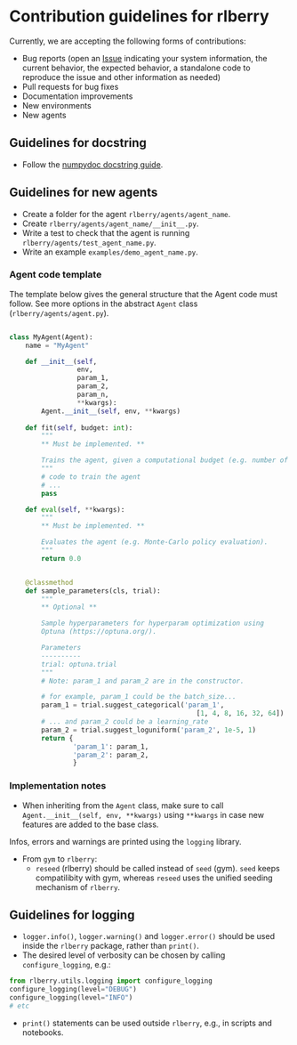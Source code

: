 # Contribution guidelines for rlberry

Currently, we are accepting the following forms of contributions:

-   Bug reports (open an [Issue](https://github.com/rlberry-py/rlberry/issues/new?assignees=&labels=&template=bug_report.md&title=) indicating your system information, the current behavior, the expected behavior, a standalone code to reproduce the issue and other information as needed)
-   Pull requests for bug fixes
-   Documentation improvements
-   New environments
-   New agents

## Guidelines for docstring

*   Follow the [numpydoc docstring guide](https://numpydoc.readthedocs.io/en/latest/format.html).

## Guidelines for new agents

*   Create a folder for the agent `rlberry/agents/agent_name`.
*   Create `rlberry/agents/agent_name/__init__.py`.
*   Write a test to check that the agent is running `rlberry/agents/test_agent_name.py`.
*   Write an example `examples/demo_agent_name.py`.

### Agent code template

The template below gives the general structure that the Agent code must follow. See more options in the  abstract `Agent` class (`rlberry/agents/agent.py`).

```python

class MyAgent(Agent):
    name = "MyAgent"

    def __init__(self,
                 env,
                 param_1,
                 param_2,
                 param_n,
                 **kwargs):
        Agent.__init__(self, env, **kwargs)
    
    def fit(self, budget: int):
        """
        ** Must be implemented. **

        Trains the agent, given a computational budget (e.g. number of steps or episodes).
        """
        # code to train the agent
        # ...
        pass

    def eval(self, **kwargs):
        """
        ** Must be implemented. **

        Evaluates the agent (e.g. Monte-Carlo policy evaluation).
        """
        return 0.0


    @classmethod
    def sample_parameters(cls, trial):
        """
        ** Optional **

        Sample hyperparameters for hyperparam optimization using
        Optuna (https://optuna.org/).

        Parameters
        ----------
        trial: optuna.trial
        """
        # Note: param_1 and param_2 are in the constructor.

        # for example, param_1 could be the batch_size...
        param_1 = trial.suggest_categorical('param_1',
                                               [1, 4, 8, 16, 32, 64])
        # ... and param_2 could be a learning_rate
        param_2 = trial.suggest_loguniform('param_2', 1e-5, 1)
        return {
                'param_1': param_1,
                'param_2': param_2,
                }
```


### Implementation notes

*   When inheriting from the `Agent` class, make sure to call `Agent.__init__(self, env, **kwargs)` using `**kwargs` in case new features are added to the base class.

Infos, errors and warnings are printed using the `logging` library.

*   From `gym` to `rlberry`:
    *   `reseed` (rlberry) should be called instead of `seed` (gym). `seed` keeps compatilibity with gym, whereas `reseed` uses the unified seeding mechanism of `rlberry`.


## Guidelines for logging

*   `logger.info()`, `logger.warning()` and `logger.error()` should be used inside the `rlberry` package, rather than `print()`.
*    The desired level of verbosity can be chosen by calling `configure_logging`, e.g.:

```python
from rlberry.utils.logging import configure_logging
configure_logging(level="DEBUG")
configure_logging(level="INFO")
# etc
```

* `print()` statements can be used outside `rlberry`, e.g., in scripts and notebooks.